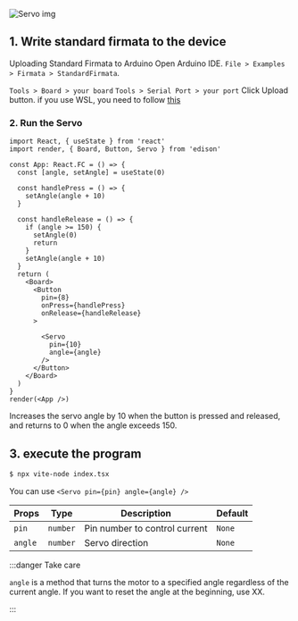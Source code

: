 
![Servo img](/img/Servo.svg)

## 1. Write standard firmata to the device
Uploading Standard Firmata to Arduino
Open Arduino IDE.
`File > Examples > Firmata > StandardFirmata`.

`Tools > Board > your board`
`Tools > Serial Port > your port`
Click Upload button. if you use WSL, you need to follow [this](/docs/Getting%20Started/How%20to%20WSL.md)

### 2. Run the Servo

```tsx title="index.tsx"
import React, { useState } from 'react'
import render, { Board, Button, Servo } from 'edison'

const App: React.FC = () => {
  const [angle, setAngle] = useState(0)

  const handlePress = () => {
    setAngle(angle + 10)
  }

  const handleRelease = () => {
    if (angle >= 150) {
      setAngle(0)
      return
    }
    setAngle(angle + 10)
  }
  return (
    <Board>
      <Button
        pin={8}
        onPress={handlePress}
        onRelease={handleRelease}
      >

        <Servo
          pin={10}
          angle={angle}
        />
      </Button>
    </Board>
  )
}
render(<App />)

```

Increases the servo angle by 10 when the button is pressed and released, and returns to 0 when the angle exceeds 150.



## 3. execute the program
```bash
$ npx vite-node index.tsx 
```

You can use `<Servo pin={pin} angle={angle} />`

| Props | Type   | Description      | Default |
|-----------|--------|------------------|---------|
| `pin`      | `number`  | Pin number to control current     | `None` |
| `angle`      | `number`  | Servo direction     | `None` |

:::danger Take care

`angle` is a method that turns the motor to a specified angle regardless of the current angle.
If you want to reset the angle at the beginning, use XX.

:::